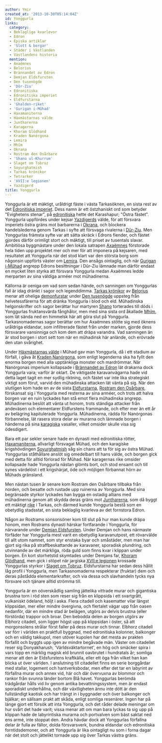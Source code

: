 ```yaml
---
author: Ymir
created_at: '2013-10-30T05:14:04Z'
id: Yonggurla
links:
  category:
  - Beklagliga kvarlevor
  - Edron
  - Episka artiklar
  - 'Slott & borgar'
  - Städer i Västlanden
  - Västlandens historia
  mention:
  - Axaëmnes
  - Belorius
  - Brännandet av Edron
  - Demjan Eldsfursten
  - Den tusenögde
  - 'Dûr-Ziu'
  - Edronitiska
  - Edronitiska imperiet
  - Eldfurstarna
  - 'Ghalden-riket'
  - 'Gurigan i-Mûhad'
  - Haxamaniterna
  - Häxmästarnas välde
  - Juntharerna
  - Karagerna
  - Khoram Glödhand
  - Kraden Nanórgona
  - Lemira
  - Mhîm
  - Okrana
  - Rostram den Osårbare
  - 'Shano ul-Khurrum'
  - Slaget om Tobruz
  - Soyurghatmish
  - Tarkas krönikor
  - Tetrarker
  - 'XVII:e legionen'
  - Yazdigerd
title: Yonggurla
---
```


Yonggurla är ett mäktigt, uråldrigt fäste i västa Tarkasöknen, en sista rest av det [Edronitiska
imperiet]. Dess namn är ett östzhaniskt ord som betyder "Evighetens stenar", på [edronitiska] hette
det Karashapur; "Östra fästet". Yonggurla uppfördes under kejsar [Yazdigerds] välde, för att
försvara imperiets östra gräns mot barbarerna i [Okrana], och blockera handelslederna genom Tarkas i
syfte att försvaga rivalerna i [Dûr-Ziu]. Men Yonggurlas främsta syfte var att sätta skräck i Edrons
fiender, och fästet gjordes därför orimligt stort och mäktigt, till priset av tusentals slavar.
Ambitiösa byggmästare under den lokala satrapen [Axaëmnes] förstorade hela tiden upp projektet mer
och mer för att imponera på kejsaren, med resultatet att Yonggurla när det stod klart var den
största borg som någonsin uppförts väster om [Lemira]. Den ansågs ointaglig, och när [Gurigan
i-Mûhad] angrepp Edrons besittningar i Dûr-Ziu lämnade man därför endast en mycket liten styrka att
försvara Yonggurla medan Axaëmnes ledde merparten av sina väldiga arméer mot mûhadinerna.

Källorna är oeniga om vad som sedan hände, och sanningen om Yonggurlas fall är idag dränkt i sagor
och legenddimma. [Tarkas krönikor] av [Belorius] menar att oheliga [demonfurstar] under [Den
tusenögde] uppsteg från helvetessfärerna för att dränka Yonggurla i blod och eld. Mûhadinska
helgonskrifter och sagor berättar hur martyren [Shano] torterades till döds i Yonggurlas
fruktansvärda fånghålor, men med sina sista ord åkallade [Mhîm], som lät sända ned en himmelsk här
att göra slut på Yonggurla. Tarkasnomadernas sagor berättar om hur Axaëmnes stötte sig med öknens
uråldriga eldandar, som infiltrerade fästet från under marken, gjorde dess försvarare vansinniga och
kom dem att dräpa varandra. Vad sanningen än är stod borgen i stort sett tom när en mûhadinsk här
anlände, och erövrade den utan svårighet.

Under [Häxmästarnas välde] i Mûhad gav man Yonggurla, då i ett stadium av förfall, i gåva åt [Kraden
Nanórgona], som enligt legenderna ska ha fyllt den enorma borgen med alla upptänkliga monster och
mardrömmar. När Nanórgonas imperium kollapsade i [Brännandet av Edron] lät drakarna dock Yonggurla
vara; varför är oklart. De viktigaste karavanvägarna hade vid detta laget tagit en mer sydlig
riktning, och fästet var inte lika strategiskt viktigt som förut, varvid den mûhadinska attacken lät
vänta på sig. När den slutligen kom hade en av de sista [Eldfurstarna], [Rostram den Osårbare],
förskansat sig i Yonggurla med resterna av sina arméer, och trots att halva borgen var en ruin
lyckades han stå emot flera mûhadinska angrepp. Mûhadinerna beslöt att vänta ut honom, trots
ständiga attacker från andeväsen och elementarer Eldfurstens frammande, och efter mer än ett år av
belägring kapitulerade Yonggurla. Mûhadinerna, rädda för Nanórgonas förbannelse, lät rasera stora
delar av murarna och lämnade borgen i händerna på sina [karagiska] vasaller, vilket omsider skulle
visa sig ödesdigert.

Bara ett par sekler senare hade en dynasti med edronitiska rötter, [Haxamaniterna], allvarligt
försvagat Mûhad, och den karagiske krigshövdingen [Soyurghatmish] såg sin chans att ta för sig av
östra Mûhad. Yonggurlas ståthållare anslöt sig omedelbart till hans välde, och borgen gick med detta
för alltid förlorad för Mûhad. När karagernas rike omsider kollapsade hade Yonggurla nästan glömts
bort, och stod ensamt och till synes värdelöst i ett krigshärjat, öde och möjligen förbannat hörn av
Mûhads gränsland.

Men nästan tusen år senare kom Rostram den Osårbare tillbaka från norden, och besatte och rustade
upp ruinerna av Yonggurla. Med sina begränsade styrkor lyckades han bygga en ostadig allians med
mûhadinerna genom att skydda deras gräns mot [Juntharerna], som då byggt ett mäktigt [rike] i
Tarkas, och därmed kunde Yonggurla bestå som en obetydlig stadsstat, en sista beklaglig kvarleva av
det fornstora Edron.

Någon av Rostrams sonsonsöner kom till slut på hur man kunde dräpa honom, men Rostrams dynasti
härskar fortfarande i Yonggurla, för närvarande under [Demjan Eldsfursten]. Under Demjan och hans
närmaste förfäder har Yonggurla mest varit en obetydlig karavanutpost, ett rövarvälde till allt utom
namnet, som styr enstaka byar och småstäder, men man har gjort sig rika på straffbeskattande av
karavaner, sporadisk plundring, och utvinnande av det märkliga, röda guld som finns kvar i klippan
under borgen. En kort storhetstid skymtades under Demjans far, [Khoram Glödhand], men gick i stöpet
när jargiska [XVII:e legionen] krossade Yonggurlas styrkor i [Slaget om Tobruz]. Eldsfurstarna har
sedan dess hållit låg profil i Yonggurla, men Tarkasnomaderna respekterar (fruktar) dem och deras
påstådda elementarkrafter, och via dessa och slavhandeln tycks nya försvare och tjänare alltid
strömma till.

Yonggurla är en oöverskådlig samling jättelika vittrade murar och gigantiska brustna torn i röd sten
som reser sig från en klippsida i ett svartgrått, vulkaniskt ödeland, höljt i aska. Flera citadell
och kasematter vilar längst klippsidan, mer eller mindre övergivna, och flertalet vägar upp från
oasen nedanför, där en mindre stad är belägen, utgörs av delvis brustna (eller förstörda) trappor
och broar. Den bebodda delen av borgen utgörs av Elbhorz citadell, som ligger högst upp på
klippsidan i öster, så att morgonsolens strålar först faller på dess murar och tinnar. Elbhorz
citadell var förr i världen en praktfull byggnad, med edronitiska kolonner, balkonger och en väldig
takkupol, men utöver kupolen har det mesta av prakten förfallit och byggts upp igen av mindre
begåvade män. Väster om citadellet reser sig Donyakharush, 'Världsväktartornet', en hög och smäcker
spira i vars topp en märklig magisk eld brunnit oavbrutet i hundratals år; somliga menar att den är
Eldsfurstens kraftkälla, eller ett öga från vilket han kan blicka ut över världen. I anslutning till
citadellet finns en serie borggårdar med stallar, logement och hantverksbodar, men efter det tar en
labyrint av förfallna murar och annex vid, här och där övervuxna av blommor och rankor från svunna
länder bortom Blå havet. Yonggurlas berömda trädgårdar hålls vid liv genom antika bevattningssystem,
men är endast sporadiskt underhållna, och där växtligheten ännu inte dött är den fullständigt
kaotisk och har trängt in i byggnader och över balkonger och bjälkar; en sällsam prakt att skåda,
enligt somliga resenärer. Ingen har på länge gjort ett försök att inta Yonggurla, och det råder
delade meningar om hur svårt det hade varit; vissa menar att om man bara lyckas ta sig upp på
klippan hade de labyrintiska murarna och portvalven som bäst saktat ned ens armé, inte stoppat den.
Andra hävdar dock att Yonggurlas förfallna delar är fulla av fällor, dolda försvarsverk, bundna
eldandar och edronitiska forntidsdemoner, och att Yonggurla är lika ointagligt nu som i forna dagar
när det stolt och jättelikt tornade upp sig över Tarkas västra gräns.

  [Edronitiska imperiet]: Edronitiska_imperiet
  [edronitiska]: Edronitiska
  [Yazdigerds]: Yazdigerd
  [Okrana]: Okrana
  [Dûr-Ziu]: Dûr-Ziu
  [Axaëmnes]: Axaëmnes
  [Lemira]: Lemira
  [Gurigan i-Mûhad]: Gurigan_i-Mûhad
  [Tarkas krönikor]: Tarkas_krönikor
  [Belorius]: Belorius
  [demonfurstar]: Tetrarker
  [Den tusenögde]: Den_tusenögde
  [Shano]: Shano_ul-Khurrum
  [Mhîm]: Mhîm
  [Häxmästarnas välde]: Häxmästarnas_välde
  [Kraden Nanórgona]: Kraden_Nanórgona
  [Brännandet av Edron]: Brännandet_av_Edron
  [Eldfurstarna]: Eldfurstarna
  [Rostram den Osårbare]: Rostram_den_Osårbare
  [karagiska]: Karagerna
  [Haxamaniterna]: Haxamaniterna
  [Soyurghatmish]: Soyurghatmish
  [Juntharerna]: Juntharerna
  [rike]: Ghalden-riket
  [Demjan Eldsfursten]: Demjan_Eldsfursten
  [Khoram Glödhand]: Khoram_Glödhand
  [XVII:e legionen]: XVIIe_legionen
  [Slaget om Tobruz]: Slaget_om_Tobruz